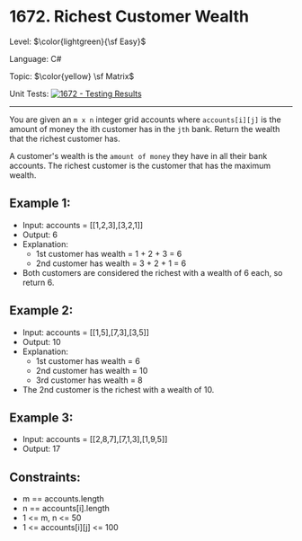 # 1672. Richest Customer Wealth

Level: $\color{lightgreen}{\sf Easy}$

Language: C#

Topic: $\color{yellow} \sf Matrix$

Unit Tests: [![1672 - Testing Results](https://github.com/F4NT0/My-LeetCode-Solvings/actions/workflows/1672.yml/badge.svg)](https://github.com/F4NT0/My-LeetCode-Solvings/actions/workflows/1672.yml)

---

You are given an `m x n` integer grid accounts where `accounts[i][j]` is the amount of money the i​​​​​​​​​​​th​​​​ customer has in the `j​​​​​​​​​​​th​​​`​ bank. Return the wealth that the richest customer has.

A customer's wealth is the `amount of money` they have in all their bank accounts. The richest customer is the customer that has the maximum wealth.

 
## Example 1:

- Input: accounts = [[1,2,3],[3,2,1]]
- Output: 6
- Explanation: 
  - 1st customer has wealth = 1 + 2 + 3 = 6
  - 2nd customer has wealth = 3 + 2 + 1 = 6
- Both customers are considered the richest with a wealth of 6 each, so return 6.

## Example 2:

- Input: accounts = [[1,5],[7,3],[3,5]]
- Output: 10
- Explanation: 
  - 1st customer has wealth = 6
  - 2nd customer has wealth = 10 
  - 3rd customer has wealth = 8
- The 2nd customer is the richest with a wealth of 10.

## Example 3:

- Input: accounts = [[2,8,7],[7,1,3],[1,9,5]]
- Output: 17
 

## Constraints:

- m == accounts.length
- n == accounts[i].length
- 1 <= m, n <= 50
- 1 <= accounts[i][j] <= 100
